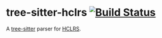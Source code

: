 # tree-sitter-hclrs [![Build Status](https://dev.azure.com/wliu1402/tree-sitter-hclrs/_apis/build/status/50Wliu.tree-sitter-hclrs?branchName=master)](https://dev.azure.com/wliu1402/tree-sitter-hclrs/_build/latest?definitionId=1?branchName=master)

A [tree-sitter](https://github.com/tree-sitter/tree-sitter) parser for [HCLRS](https://github.com/woggle/hclrs).
